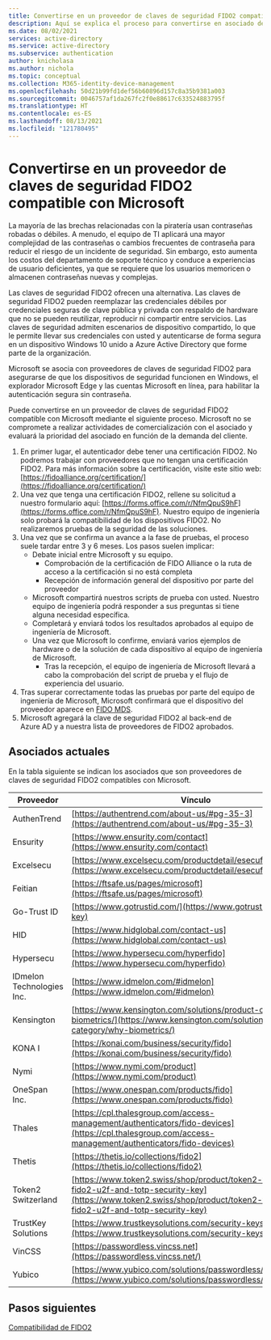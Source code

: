 ```yaml
---
title: Convertirse en un proveedor de claves de seguridad FIDO2 compatible con Microsoft para iniciar sesión en Azure AD
description: Aquí se explica el proceso para convertirse en asociado de hardware FIDO2
ms.date: 08/02/2021
services: active-directory
ms.service: active-directory
ms.subservice: authentication
author: knicholasa
ms.author: nichola
ms.topic: conceptual
ms.collection: M365-identity-device-management
ms.openlocfilehash: 50d21b99fd1def56b60896d157c8a35b9381a003
ms.sourcegitcommit: 0046757af1da267fc2f0e88617c633524883795f
ms.translationtype: HT
ms.contentlocale: es-ES
ms.lasthandoff: 08/13/2021
ms.locfileid: "121780495"
---
```

# <a name="become-a-microsoft-compatible-fido2-security-key-vendor"></a>Convertirse en un proveedor de claves de seguridad FIDO2 compatible con Microsoft

La mayoría de las brechas relacionadas con la piratería usan contraseñas robadas o débiles. A menudo, el equipo de TI aplicará una mayor complejidad de las contraseñas o cambios frecuentes de contraseña para reducir el riesgo de un incidente de seguridad. Sin embargo, esto aumenta los costos del departamento de soporte técnico y conduce a experiencias de usuario deficientes, ya que se requiere que los usuarios memoricen o almacenen contraseñas nuevas y complejas.

Las claves de seguridad FIDO2 ofrecen una alternativa. Las claves de seguridad FIDO2 pueden reemplazar las credenciales débiles por credenciales seguras de clave pública y privada con respaldo de hardware que no se pueden reutilizar, reproducir ni compartir entre servicios. Las claves de seguridad admiten escenarios de dispositivo compartido, lo que le permite llevar sus credenciales con usted y autenticarse de forma segura en un dispositivo Windows 10 unido a Azure Active Directory que forme parte de la organización.

Microsoft se asocia con proveedores de claves de seguridad FIDO2 para asegurarse de que los dispositivos de seguridad funcionen en Windows, el explorador Microsoft Edge y las cuentas Microsoft en línea, para habilitar la autenticación segura sin contraseña.

Puede convertirse en un proveedor de claves de seguridad FIDO2 compatible con Microsoft mediante el siguiente proceso.  Microsoft no se compromete a realizar actividades de comercialización con el asociado y evaluará la prioridad del asociado en función de la demanda del cliente.

1. En primer lugar, el autenticador debe tener una certificación FIDO2. No podremos trabajar con proveedores que no tengan una certificación FIDO2. Para más información sobre la certificación, visite este sitio web: [https://fidoalliance.org/certification/](https://fidoalliance.org/certification/)
2. Una vez que tenga una certificación FIDO2, rellene su solicitud a nuestro formulario aquí: [https://forms.office.com/r/NfmQpuS9hF](https://forms.office.com/r/NfmQpuS9hF). Nuestro equipo de ingeniería solo probará la compatibilidad de los dispositivos FIDO2. No realizaremos pruebas de la seguridad de las soluciones.
3. Una vez que se confirma un avance a la fase de pruebas, el proceso suele tardar entre 3 y 6 meses. Los pasos suelen implicar:
    - Debate inicial entre Microsoft y su equipo.
        - Comprobación de la certificación de FIDO Alliance o la ruta de acceso a la certificación si no está completa
        - Recepción de información general del dispositivo por parte del proveedor
    - Microsoft compartirá nuestros scripts de prueba con usted. Nuestro equipo de ingeniería podrá responder a sus preguntas si tiene alguna necesidad específica.
    - Completará y enviará todos los resultados aprobados al equipo de ingeniería de Microsoft.
    - Una vez que Microsoft lo confirme, enviará varios ejemplos de hardware o de la solución de cada dispositivo al equipo de ingeniería de Microsoft.
        - Tras la recepción, el equipo de ingeniería de Microsoft llevará a cabo la comprobación del script de prueba y el flujo de experiencia del usuario.
4. Tras superar correctamente todas las pruebas por parte del equipo de ingeniería de Microsoft, Microsoft confirmará que el dispositivo del proveedor aparece en [FIDO MDS](https://fidoalliance.org/metadata/).
5. Microsoft agregará la clave de seguridad FIDO2 al back-end de Azure AD y a nuestra lista de proveedores de FIDO2 aprobados.

## <a name="current-partners"></a>Asociados actuales

En la tabla siguiente se indican los asociados que son proveedores de claves de seguridad FIDO2 compatibles con Microsoft.

| **Proveedor** | **Vínculo** |
| --- | --- |
| AuthenTrend | [https://authentrend.com/about-us/#pg-35-3](https://authentrend.com/about-us/#pg-35-3) |
| Ensurity | [https://www.ensurity.com/contact](https://www.ensurity.com/contact) |
| Excelsecu | [https://www.excelsecu.com/productdetail/esecufido2secu.html](https://www.excelsecu.com/productdetail/esecufido2secu.html) |
| Feitian | [https://ftsafe.us/pages/microsoft](https://ftsafe.us/pages/microsoft) |
| Go-Trust ID | [https://www.gotrustid.com/](https://www.gotrustid.com/idem-key) |
| HID | [https://www.hidglobal.com/contact-us](https://www.hidglobal.com/contact-us) |
| Hypersecu | [https://www.hypersecu.com/hyperfido](https://www.hypersecu.com/hyperfido) |
| IDmelon Technologies Inc. | [https://www.idmelon.com/#idmelon](https://www.idmelon.com/#idmelon) |
| Kensington  | [https://www.kensington.com/solutions/product-category/why-biometrics/](https://www.kensington.com/solutions/product-category/why-biometrics/) |
| KONA I | [https://konai.com/business/security/fido](https://konai.com/business/security/fido) |
| Nymi   | [https://www.nymi.com/product](https://www.nymi.com/product) |
| OneSpan Inc. | [https://www.onespan.com/products/fido](https://www.onespan.com/products/fido) |
| Thales | [https://cpl.thalesgroup.com/access-management/authenticators/fido-devices](https://cpl.thalesgroup.com/access-management/authenticators/fido-devices) |
| Thetis | [https://thetis.io/collections/fido2](https://thetis.io/collections/fido2) |
| Token2 Switzerland | [https://www.token2.swiss/shop/product/token2-t2f2-alu-fido2-u2f-and-totp-security-key](https://www.token2.swiss/shop/product/token2-t2f2-alu-fido2-u2f-and-totp-security-key) |
| TrustKey Solutions | [https://www.trustkeysolutions.com/security-keys/](https://www.trustkeysolutions.com/security-keys/) |
| VinCSS | [https://passwordless.vincss.net](https://passwordless.vincss.net/) |
| Yubico | [https://www.yubico.com/solutions/passwordless/](https://www.yubico.com/solutions/passwordless/) |

## <a name="next-steps"></a>Pasos siguientes

[Compatibilidad de FIDO2](fido2-compatibility.md)

